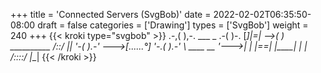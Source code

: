 +++
title = 'Connected Servers (SvgBob)'
date = 2022-02-02T06:35:50-08:00
draft = false
categories = ['Drawing']
types =  ['SvgBob']
weight = 240
+++
{{< kroki type="svgbob" >}}
                  .-,(  ),-.
   ___  _      .-(          )-.
  [___]|=| -->(                )      __________
  /::/ |_|     '-(          ).-' --->[_...__...°]
                  '-.( ).-'
                          \      ____   __
                           '--->|    | |==|
                                |____| |  |
                                /::::/ |__|
{{< /kroki >}}
